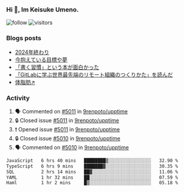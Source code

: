 ### Hi 👋, Im Keisuke Umeno.

<!--
**9renpoto/9renpoto** is a ✨ _special_ ✨ repository because its `README.md` (this file) appears on your GitHub profile.

Here are some ideas to get you started:

- 🔭 I’m currently working on ...
- 🌱 I’m currently learning ...
- 👯 I’m looking to collaborate on ...
- 🤔 I’m looking for help with ...
- 💬 Ask me about ...
- 📫 How to reach me: ...
- 😄 Pronouns: ...
- ⚡ Fun fact: ...
-->

![follow](https://img.shields.io/github/followers/9renpoto?label=Follow&style=social)
![visitors](https://komarev.com/ghpvc/?username=9renpoto&label=Profile%20views&color=0e75b6&style=flat)

### Blogs posts

<!-- BLOG-POST-LIST:START -->
- [2024年終わり](https://9renpoto.win/entry/2024/12/31/2024-end)
- [今抱えている目標や夢](https://9renpoto.win/entry/2024/12/02/objective)
- [「書く習慣」という本が面白かった](https://9renpoto.win/entry/2024/11/11/leave_a_feeling_sad)
- [「GitLabに学ぶ世界最先端のリモート組織のつくりかた」を読んだ](https://9renpoto.win/entry/2024/09/10/remote_organization)
- [体脂肪↗](https://9renpoto.win/entry/2024/08/12/gaining_fat)
<!-- BLOG-POST-LIST:END -->

### Activity

<!--START_SECTION:activity-->
1. 🗣 Commented on [#5011](https://github.com/9renpoto/upptime/issues/5011#issuecomment-2566933107) in [9renpoto/upptime](https://github.com/9renpoto/upptime)
2. 🔒 Closed issue [#5011](https://github.com/9renpoto/upptime/issues/5011) in [9renpoto/upptime](https://github.com/9renpoto/upptime)
3. ❗ Opened issue [#5011](https://github.com/9renpoto/upptime/issues/5011) in [9renpoto/upptime](https://github.com/9renpoto/upptime)
4. 🔒 Closed issue [#5010](https://github.com/9renpoto/upptime/issues/5010) in [9renpoto/upptime](https://github.com/9renpoto/upptime)
5. 🗣 Commented on [#5010](https://github.com/9renpoto/upptime/issues/5010#issuecomment-2566900835) in [9renpoto/upptime](https://github.com/9renpoto/upptime)
<!--END_SECTION:activity-->

<!--START_SECTION:waka-->

```txt
JavaScript   6 hrs 40 mins   ████████▒░░░░░░░░░░░░░░░░   32.90 %
TypeScript   6 hrs 9 mins    ███████▓░░░░░░░░░░░░░░░░░   30.35 %
SQL          2 hrs 14 mins   ██▓░░░░░░░░░░░░░░░░░░░░░░   11.06 %
YAML         1 hr 32 mins    ██░░░░░░░░░░░░░░░░░░░░░░░   07.59 %
Haml         1 hr 2 mins     █▒░░░░░░░░░░░░░░░░░░░░░░░   05.18 %
```

<!--END_SECTION:waka-->
